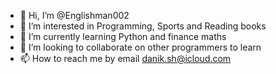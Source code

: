- 👋 Hi, I’m @Englishman002
- 👀 I’m interested in Programming, Sports and Reading books
- 🌱 I’m currently learning Python and finance maths 
- 💞️ I’m looking to collaborate on other programmers to learn
- 📫 How to reach me by email danik.sh@icloud.com

<!---
Englishman002/Englishman002 is a ✨ special ✨ repository because its `README.md` (this file) appears on your GitHub profile.
You can click the Preview link to take a look at your changes.
--->
